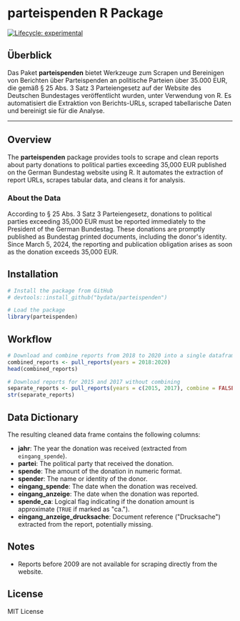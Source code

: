 # parteispenden R Package

<!-- badges: start -->
[![Lifecycle: experimental](https://img.shields.io/badge/lifecycle-experimental-orange.svg)](https://lifecycle.r-lib.org/articles/stages.html#experimental)
<!-- badges: end -->

## Überblick

Das Paket **parteispenden** bietet Werkzeuge zum Scrapen und Bereinigen von Berichten über Parteispenden an politische Parteien über 35.000 EUR, die gemäß § 25 Abs. 3 Satz 3 Parteiengesetz auf der Website des Deutschen Bundestages veröffentlicht wurden, unter Verwendung von R. Es automatisiert die Extraktion von Berichts-URLs, scraped tabellarische Daten und bereinigt sie für die Analyse.

---

## Overview

The **parteispenden** package provides tools to scrape and clean reports about party donations to political parties exceeding 35,000 EUR published on the German Bundestag website using R. It automates the extraction of report URLs, scrapes tabular data, and cleans it for analysis.

### About the Data

According to § 25 Abs. 3 Satz 3 Parteiengesetz, donations to political parties exceeding 35,000 EUR must be reported immediately to the President of the German Bundestag. These donations are promptly published as Bundestag printed documents, including the donor's identity. Since March 5, 2024, the reporting and publication obligation arises as soon as the donation exceeds 35,000 EUR.

## Installation

``` r
# Install the package from GitHub 
# devtools::install_github("bydata/parteispenden")

# Load the package
library(parteispenden)
```

## Workflow

``` r
# Download and combine reports from 2018 to 2020 into a single dataframe
combined_reports <- pull_reports(years = 2018:2020)
head(combined_reports)

# Download reports for 2015 and 2017 without combining
separate_reports <- pull_reports(years = c(2015, 2017), combine = FALSE)
str(separate_reports)
```

## Data Dictionary

The resulting cleaned data frame contains the following columns:

-   **jahr**: The year the donation was received (extracted from `eingang_spende`).
-   **partei**: The political party that received the donation.
-   **spende**: The amount of the donation in numeric format.
-   **spender**: The name or identity of the donor.
-   **eingang_spende**: The date when the donation was received.
-   **eingang_anzeige**: The date when the donation was reported.
-   **spende_ca**: Logical flag indicating if the donation amount is approximate (`TRUE` if marked as "ca.").
-   **eingang_anzeige_drucksache**: Document reference ("Drucksache") extracted from the report, potentially missing.

## Notes

-   Reports before 2009 are not available for scraping directly from the website.

## License

MIT License
